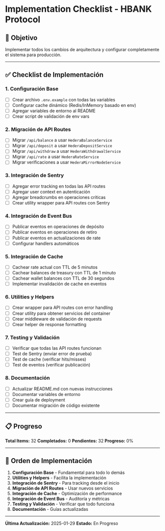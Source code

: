 # Implementation Checklist - HBANK Protocol

## 🎯 Objetivo
Implementar todos los cambios de arquitectura y configurar completamente el sistema para producción.

---

## ✅ Checklist de Implementación

### 1. Configuración Base
- [ ] Crear archivo `.env.example` con todas las variables
- [ ] Configurar cache dinámico (Redis/InMemory basado en env)
- [ ] Agregar variables de entorno al README
- [ ] Crear script de validación de env vars

### 2. Migración de API Routes
- [ ] Migrar `/api/balance` a usar `HederaBalanceService`
- [ ] Migrar `/api/deposit` a usar `HederaDepositService`
- [ ] Migrar `/api/withdraw` a usar `HederaWithdrawalService`
- [ ] Migrar `/api/rate` a usar `HederaRateService`
- [ ] Migrar verificaciones a usar `HederaMirrorNodeService`

### 3. Integración de Sentry
- [ ] Agregar error tracking en todas las API routes
- [ ] Agregar user context en autenticación
- [ ] Agregar breadcrumbs en operaciones críticas
- [ ] Crear utility wrapper para API routes con Sentry

### 4. Integración de Event Bus
- [ ] Publicar eventos en operaciones de depósito
- [ ] Publicar eventos en operaciones de retiro
- [ ] Publicar eventos en actualizaciones de rate
- [ ] Configurar handlers automáticos

### 5. Integración de Cache
- [ ] Cachear rate actual con TTL de 5 minutos
- [ ] Cachear balances de treasury con TTL de 1 minuto
- [ ] Cachear wallet balances con TTL de 30 segundos
- [ ] Implementar invalidación de cache en eventos

### 6. Utilities y Helpers
- [ ] Crear wrapper para API routes con error handling
- [ ] Crear utility para obtener servicios del container
- [ ] Crear middleware de validación de requests
- [ ] Crear helper de response formatting

### 7. Testing y Validación
- [ ] Verificar que todas las API routes funcionan
- [ ] Test de Sentry (enviar error de prueba)
- [ ] Test de cache (verificar hits/misses)
- [ ] Test de eventos (verificar publicación)

### 8. Documentación
- [ ] Actualizar README.md con nuevas instrucciones
- [ ] Documentar variables de entorno
- [ ] Crear guía de deployment
- [ ] Documentar migración de código existente

---

## 📋 Progreso

**Total Items:** 32
**Completados:** 0
**Pendientes:** 32
**Progreso:** 0%

---

## 🚀 Orden de Implementación

1. **Configuración Base** - Fundamental para todo lo demás
2. **Utilities y Helpers** - Facilita la implementación
3. **Integración de Sentry** - Para tracking desde el inicio
4. **Migración de API Routes** - Usar nuevos servicios
5. **Integración de Cache** - Optimización de performance
6. **Integración de Event Bus** - Auditoría y métricas
7. **Testing y Validación** - Verificar que todo funciona
8. **Documentación** - Guías actualizadas

---

**Última Actualización:** 2025-01-29
**Estado:** En Progreso

